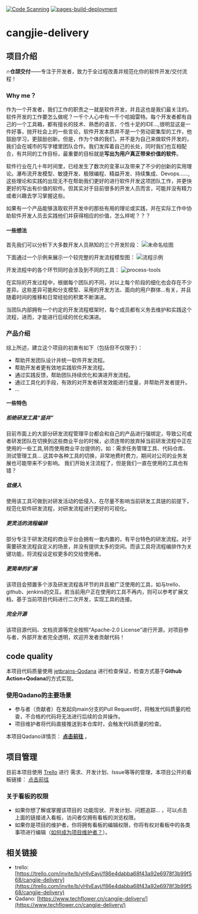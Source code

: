 ﻿[![Code Scanning](https://github.com/dongxishaonian/cangjie-delivery/actions/workflows/code_scanning.yml/badge.svg)](https://github.com/dongxishaonian/cangjie-delivery/actions/workflows/code_scanning.yml)
[![pages-build-deployment](https://github.com/dongxishaonian/cangjie-delivery/actions/workflows/pages/pages-build-deployment/badge.svg)](https://github.com/dongxishaonian/cangjie-delivery/actions/workflows/pages/pages-build-deployment)

# cangjie-delivery
## 项目介绍
🔥**仓颉交付**——专注于开发者，致力于全过程改善并规范化你的软件开发/交付流程！
### Why me？
作为一个开发者，我们工作的职责之一就是软件开发，并且这也是我们最关注的。软件开发的工作要怎么做呢？一千个人心中有一千个哈姆雷特。每个开发者都有自己的一个工具箱，都有擅长的技术、熟悉的语言、个性十足的IDE...,很明显这是一件好事，抛开社会上的一些言论，软件开发本质并不是一个劳动密集型的工作，他鼓励学习，更鼓励创新。但是，作为个体的我们，并不是为自己来做软件开发的，我们会在城市的写字楼里团队合作。我们发挥着自己的长处，同时我们也互相配合，有共同的工作目标，最重要的目标就是**写出为用户真正带来价值的软件**。

软件行业在几十年时间里，已经发生了数次的变革以及带来了不少的创新的实用理论。瀑布流开发模型、敏捷开发、极限编程、精益开发、持续集成、Devops......,这些理论和实践的出现无不在帮助我们更好的进行软件开发这项团队工作，并更快更好的写出有价值的软件。但其实对于目前很多的开发人员而言，可能并没有精力或者兴趣去学习掌握这些。

如果有一个产品能够汲取软开开发中的那些有用的理论或实践，并在实际工作中协助软件开发人员去实践他们并获得相应的价值，怎么样呢？？？
#### 一些想法
首先我们可以分析下大多数开发人员熟知的三个开发阶段：
![未命名绘图](https://user-images.githubusercontent.com/17216322/149130768-f229c806-c433-412e-b664-31d05955265e.jpg)

下面通过一个示例来展示一个较完整的开发流程模型图：
![流程示例](https://user-images.githubusercontent.com/17216322/149130545-f2097fcf-dd01-4c94-aa60-4b407f5d348d.png)

开发流程中的各个环节同时会涉及到不同的工具：
![process-tools](https://user-images.githubusercontent.com/17216322/153135603-ca705b1e-d97f-418a-85fc-af9b7939fc97.png)

在实际的开发过程中，根据每个团队的不同，对以上每个阶段的细化也会存在不少差异。这些差异可能和分支模型、采用的开发方法、面向的用户群体...有关，并且随着时间的推移和日常经验的积累不断演进。

当团队内部拥有一个约定的开发流程框架时，每个成员都有义务去维护和实践这个流程，进而，才能进行后续的优化和演进。

### 产品介绍
综上所述，建立这个项目的初衷有如下（包括但不仅限于）：
* 帮助开发团队设计并统一软件开发流程。
* 帮助开发者更有效地实践软件开发流程。
* 通过实践反馈，帮助团队持续优化和演进开发流程。
* 通过工具化的手段，有效的对开发者研发效能进行度量，并帮助开发者提升。
* ...

#### 一些特色
##### 拒绝研发工具“竖井”
目前市面上的大部分研发流程管理平台都会和自己的产品进行强绑定，导致公司或者研发团队在切换到这些商业平台的时候，必须连带的放弃掉当前研发流程中正在使用的一些工具,转而使用商业平台提供的，如：需求任务管理工具、代码仓库、测试管理工具...
这其中各种工具的切换，非常地费时费力，期间对公司的业务发展也可能带来不少影响。
我们开始关注流程了，但是我们一直在使用的工具也有错？
##### 低侵入
使用该工具可做到对研发活动的低侵入，在尽量不影响当前研发工具链的前提下，规范化软件研发流程，对研发流程进行更好的可视化。
##### 更灵活的流程编排
部分专注于研发流程的商业平台会拥有一套内置的，有平台特色的研发流程。对于需要研发流程自定义的场景，并没有提供太多的空间。而该工具将流程编排作为关键功能，将流程设定权更多的交给使用者。
##### 更简单的扩展
该项目会预置多个涉及研发流程各环节的并且被广泛使用的工具，如与trello、github、jenkins的交互。若当前用户正在使用的工具不再内，则可以参考扩展文档，基于当前项目代码进行二次开发，实现工具的连接。
##### 完全开源
该项目源代码、文档资源等完全按照“Apache-2.0 License”进行开源，对项目参与者，外部开发者完全透明，欢迎开发者贡献代码！

## code quality
本项目代码质量使用 [jetbrains-Qodana](https://www.jetbrains.com/help/qodana/welcome.html) 进行检查保证，检查方式基于**Github Action+Qodana**的方式实现。
### 使用Qadano的主要场景
* 参与者（贡献者）在发起向main分支的Pull Request时，将触发代码质量的检查，不合格的代码将无法进行后续的合并操作。
* 项目维护者将代码直接推送到本仓库时，会触发代码质量的检查。

本项目Qadano详情页： [**点击前往**](https://www.techflower.cn/cangjie-delivery/) 。

## 项目管理
目前本项目使用 [Trello](https://trello.com/home) 进行 需求、开发计划、Issue等等的管理，本项目公开的看板链接： [点击前往](https://trello.com/invite/b/yHlvEavj/f86e4dabba68f43a92e6978f3b99f568/cangjie-delivery)

### 关于看板的权限
* 如果你想了解或掌握该项目的 功能现状、开发计划、问题追踪... ，可以点击上面的链接进入看板，访问者仅拥有看板的浏览权限。
* 如果你是项目的维护者，你将拥有看板的编辑权限，你将有权对看板中的各类事项进行编辑（[如何成为项目维护者？](https://www.techflower.cn)）。

## 相关链接
* trello: [https://trello.com/invite/b/yHlvEavj/f86e4dabba68f43a92e6978f3b99f568/cangjie-delivery](https://trello.com/invite/b/yHlvEavj/f86e4dabba68f43a92e6978f3b99f568/cangjie-delivery)
* Qadano: [https://www.techflower.cn/cangjie-delivery/](https://www.techflower.cn/cangjie-delivery/)
